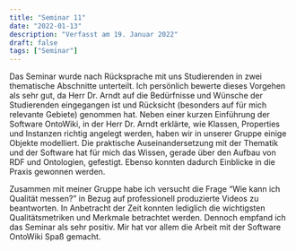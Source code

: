 ```yaml
---
title: "Seminar 11"
date: "2022-01-13"
description: "Verfasst am 19. Januar 2022"
draft: false
tags: ["Seminar"]
---
```


Das Seminar wurde nach Rücksprache mit uns Studierenden in zwei thematische Abschnitte unterteilt. Ich persönlich bewerte dieses Vorgehen als sehr gut, da Herr Dr. Arndt auf die Bedürfnisse und Wünsche der Studierenden eingegangen ist und Rücksicht (besonders auf für mich relevante Gebiete) genommen hat. Neben einer kurzen Einführung der Software OntoWiki, in der Herr Dr. Arndt erklärte, wie Klassen, Properties und Instanzen richtig angelegt werden, haben wir in unserer Gruppe einige Objekte modelliert. Die praktische Auseinandersetzung mit der Thematik und der Software hat für mich das Wissen, gerade über den Aufbau von RDF und Ontologien,  gefestigt. Ebenso konnten dadurch Einblicke in die Praxis gewonnen werden.

Zusammen mit meiner Gruppe habe ich versucht die Frage “Wie kann ich Qualität messen?” in Bezug auf professionell produzierte Videos zu beantworten. In Anbetracht der Zeit konnten lediglich die wichtigsten Qualitätsmetriken und Merkmale betrachtet werden. Dennoch empfand ich das Seminar als sehr positiv. Mir hat vor allem die Arbeit mit der Software OntoWiki Spaß gemacht.
